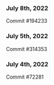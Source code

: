 ### July 8th, 2022

Commit #194233

### July 5th, 2022

Commit #314353


### July 4th, 2022

Commit #72281
